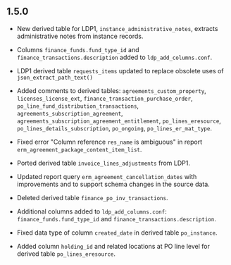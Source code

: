 ## 1.5.0

* New derived table for LDP1, `instance_administrative_notes`,
  extracts administrative notes from instance records.

* Columns `finance_funds.fund_type_id` and
  `finance_transactions.description` added to `ldp_add_columns.conf`.

* LDP1 derived table `requests_items` updated to replace obsolete uses
  of `json_extract_path_text()`

* Added comments to derived tables: `agreements_custom_property`,
  `licenses_license_ext`, `finance_transaction_purchase_order`,
  `po_line_fund_distribution_transactions`,
  `agreements_subscription_agreement`,
  `agreements_subscription_agreement_entitlement`,
  `po_lines_eresource`, `po_lines_details_subscription`, `po_ongoing`,
  `po_lines_er_mat_type`.

* Fixed error "Column reference `res_name` is ambiguous" in report
  `erm_agreement_package_content_item_list`.
  
* Ported derived table `invoice_lines_adjustments` from LDP1.

* Updated report query `erm_agreement_cancellation_dates` with
  improvements and to support schema changes in the source data.

* Deleted derived table `finance_po_inv_transactions`.

* Additional columns added to `ldp_add_columns.conf`:
  `finance_funds.fund_type_id` and `finance_transactions.description`.

* Fixed data type of column `created_date` in derived table
  `po_instance`.

* Added column `holding_id` and related locations at PO line level for
  derived table `po_lines_eresource`.

